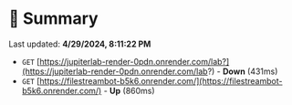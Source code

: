 # 📖 Summary
Last updated: **4/29/2024, 8:11:22 PM**

- `GET` [https://jupiterlab-render-0pdn.onrender.com/lab?](https://jupiterlab-render-0pdn.onrender.com/lab?) - **Down** (431ms)
- `GET` [https://filestreambot-b5k6.onrender.com/](https://filestreambot-b5k6.onrender.com/) - **Up** (860ms)
